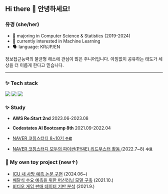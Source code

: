 ## Hi there 👋 안녕하세요!
### **유경** (she/her) 

- 🌱 majoring in Computer Science & Statistics (2019-2024)
- 🌱 currently interested in Machine Learning 
- 🗣️ language: KR/JP/EN


정보접근능력의 불균형 해소에 관심이 많은 주니어입니다. 아낌없이 공유하는 태도가 세상을 더 이롭게 한다고 믿습니다. 

---

### ✨ **Tech stack** 

<img src="https://img.shields.io/badge/python-3776AB?style=flat-square&logo=python&logoColor=white"/> <img src="https://img.shields.io/badge/GoogleColab-F9AB00?style=flat-square&logo=googlecolab&logoColor=black"/> <img src="https://img.shields.io/badge/scikitlearn-F7931E?style=flat-square&logo=scikit-learn&logoColor=white"/>


### ✨ **Study** 

- **AWS Re:Start 2nd** 2023.06-2023.08
- **Codestates AI Bootcamp 8th** 2021.09-2022.04

- <a href="https://github.com/yk-Jeong/AI_study">NAVER 코칭스터디 8~10기 **`수료`**
- <a href="https://github.com/yk-Jeong/PY4E">NAVER 코칭스터디 모두의 파이썬(PY4E) 리드부스터 활동 </a> (2022.7~8) **`수료`**


### 💭 **My own toy project** (new↑) 

- <a href="https://github.com/yk-Jeong/iMORS">ICU 내 사망 예측 논문 구현</a> (2024.06~)
- <a href="https://github.com/yk-Jeong/meal_prediction">배달식 수요 예측을 위한 머신러닝 모델 구축</a> (2021.10.)
- <a href="https://github.com/yk-Jeong/gamedata_analysis">비디오 게임 판매 데이터 기반 분석</a> (2021.9.)

